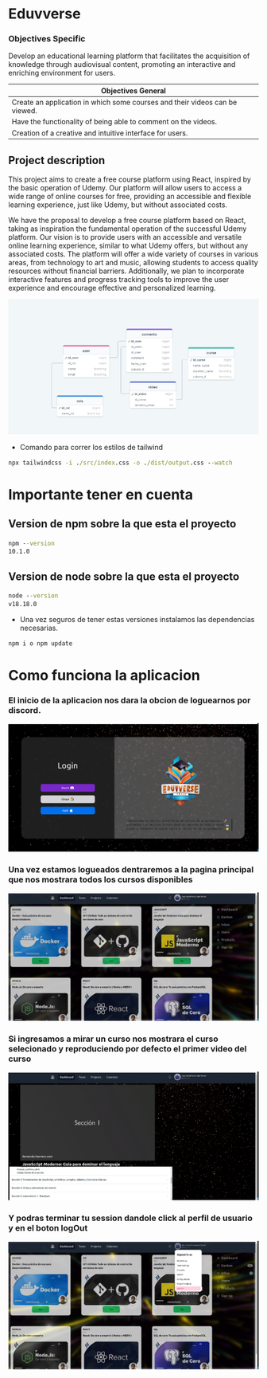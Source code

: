 # Eduvverse

### Objectives Specific

Develop an educational learning platform that facilitates the acquisition of knowledge through audiovisual content, promoting an interactive and enriching environment for users.


| Objectives General                                           |
| ------------------------------------------------------------ |
| Create an application in which some courses and their videos can be viewed. |
| Have the functionality of being able to comment on the videos. |
| Creation of a creative and intuitive interface for users.    |



## Project description

This project aims to create a free course platform using React, inspired by the basic operation of Udemy. Our platform will allow users to access a wide range of online courses for free, providing an accessible and flexible learning experience, just like Udemy, but without associated costs.

We have the proposal to develop a free course platform based on React, taking as inspiration the fundamental operation of the successful Udemy platform. Our vision is to provide users with an accessible and versatile online learning experience, similar to what Udemy offers, but without any associated costs. The platform will offer a wide variety of courses in various areas, from technology to art and music, allowing students to access quality resources without financial barriers. Additionally, we plan to incorporate interactive features and progress tracking tools to improve the user experience and encourage effective and personalized learning.

![Imagen alt="Fallo al cargar la imagen"](./public/diagramaEduvverse.png)


- Comando para correr los estilos de tailwind

``` cmd
npx tailwindcss -i ./src/index.css -o ./dist/output.css --watch
```

# Importante tener en cuenta
## Version de npm sobre la que esta el proyecto
``` cmd
npm --version
10.1.0 
```

## Version de node sobre la que esta el proyecto
``` cmd
node --version
v18.18.0
```
- Una vez seguros de tener estas versiones instalamos las dependencias necesarias.
```cmd
npm i o npm update

```

# Como funciona la aplicacion

### El inicio de la aplicacion nos dara la obcion de loguearnos por discord.
![Imagen alt="Fallo al cargar la imagen"](./public/login.png)

### Una vez estamos logueados dentraremos a la pagina principal que nos mostrara todos los cursos disponibles
![Imagen alt="Fallo al cargar la imagen"](./public/dashboard.png)

### Si ingresamos a mirar un curso nos mostrara el curso selecionado y reproduciendo por defecto el primer video del curso
![Imagen alt="Fallo al cargar la imagen"](./public/curso.png)

### Y podras terminar tu session dandole click al perfil de usuario y en el boton logOut
![Imagen alt="Fallo al cargar la imagen"](./public/logout.png)

